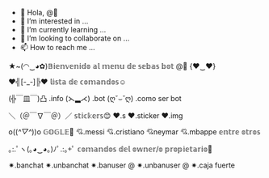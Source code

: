 - 👋 Hola, @🤗
- 👀 I’m interested in ...
- 🌱 I’m currently learning ...
- 💞️ I’m looking to collaborate on ...
- 📫 How to reach me ...

<!---
Sebitabot/Sebitabot is a ✨ special ✨ repository because its `README.md` (this file) appears on your GitHub profile.
You can click the Preview link to take a look at your changes.
--->
★~(◠‿◕✿)𝔹𝕚𝕖𝕟𝕧𝕖𝕟𝕚𝕕𝕠 𝕒𝕝 𝕞𝕖𝕟𝕦 𝕕𝕖 𝕤𝕖𝕓𝕒𝕤 𝕓𝕠𝕥 @🤗 {♥︎‿♥︎}

♥︎╣[-_-]╠♥︎ 𝕝𝕚𝕤𝕥𝕒 𝕕𝕖 𝕔𝕠𝕞𝕒𝕟𝕕𝕠𝕤☺️

(╬￣皿￣)凸 .info
(⋋▂⋌) .bot
(ღ˘⌣˘ღ) .como ser bot

＼（＠￣∇￣＠）／ 𝕤𝕥𝕚𝕔𝕜𝕖𝕣𝕤😊
♥.s
♥.sticker
♥.img

o((*^▽^*))o 𝔾𝕆𝔾𝕃𝔼🤗
💘.messi
💘.cristiano
💘neymar
💘.mbappe
𝕖𝕟𝕥𝕣𝕖 𝕠𝕥𝕣𝕠𝕤

｡:.ﾟヽ(｡◕‿◕｡)ﾉﾟ.:｡+ﾟ 𝕔𝕠𝕞𝕒𝕟𝕕𝕠𝕤 𝕕𝕖𝕝 𝕠𝕨𝕟𝕖𝕣/𝕠 𝕡𝕣𝕠𝕡𝕚𝕖𝕥𝕒𝕣𝕚𝕠🤒

✷.banchat
✷.unbanchat
✷.banuser @
✷.unbanuser @
✷.caja fuerte
